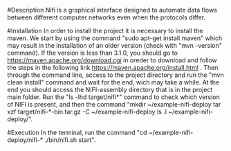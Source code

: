 #Description
Nifi is a graphical interface designed to automate data flows between different computer networks even when the protocols differ.
  
#Installation
In order to install the project it is necessary to install the maven. We start by using the command "sudo apt-get install maven" which may result in the installation of an older version (check with "mvn -version" command). If the version is less than 3.1.0, you should go to https://maven.apache.org/download.cgi in oreder to download and follow the steps in the following link https://maven.apache.org/install.html . Then through the command line, access to the project directory and run the "mvn clean install" command and wait for the end, wich may take a while. At the end you should access the NIFI-assembly directory that is in the project main folder. Run the "ls -lhd target/nifi*" command to check which version of NIFI is present, and then the command "mkdir ~/example-nifi-deploy tar xzf target/nifi-*-bin.tar.gz -C ~/example-nifi-deploy ls .l ~/example-nifi-deploy/".
  
#Execution 
In the terminal, run the command "cd ~/example-nifi-deploy/nifi-* ./bin/nifi.sh start".
